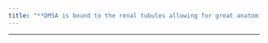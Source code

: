 ```yaml
---
title: "**DMSA is bound to the renal tubules allowing for great anatomic imaging of cortex"
---
```

***

